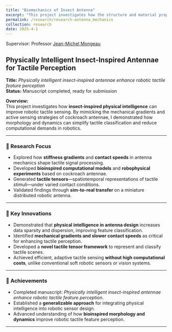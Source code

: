 ```yaml
---
title: "Biomechanics of Insect Antenna"
excerpt: "This project investigates how the structure and material properties of insect antenna shape tactile sensing. Through **experiments, Micro-CT imaging, 3D reconstruction, and finite element modeling**, I showed that the antenna flagellum functions as a kinematic chain system with regional specializations that enhance flexibility and prevent buckling. These findings provide a mechanistic framework linking antenna mechanics to proprioceptive strain sensing.<br/><img src='/images/antenna_mechanics.jpg' width='80%'>"
permalink: /research/research-antenna_mechanics
collection: research
date: 2025-4-1
---
```

Supervisor: Professor [Jean-Michel Mongeau](https://sites.psu.edu/mongeau/PIbio/) 

## Physically Intelligent Insect-Inspired Antennae for Tactile Perception  

**Title:** *Physically intelligent insect-inspired antennae enhance robotic tactile feature perception*  
**Status:** Manuscript completed, ready for submission  

**Overview:**  
This project investigates how **insect-inspired physical intelligence** can improve robotic tactile sensing. By mimicking the mechanical gradients and active sensing strategies of cockroach antennae, I demonstrated how morphology and dynamics can simplify tactile classification and reduce computational demands in robotics.  

---

### 🔹 Research Focus
- Explored how **stiffness gradients** and **contact speeds** in antenna mechanics shape tactile signal processing.  
- Developed **bioinspired computational models** and **robophysical experiments** based on cockroach antennae.  
- Generated **tactile tensors**—spatiotemporal representations of tactile stimuli—under varied contact conditions.  
- Validated findings through **sim-to-real transfer** on a miniature distributed robotic antenna.  

---

### 🔹 Key Innovations
- Demonstrated that **physical intelligence in antenna design** increases data sparsity and dispersion, improving feature classification.  
- Identified **mechanical gradients and slower contact speeds** as critical for enhancing tactile perception.  
- Developed a **novel tactile tensor framework** to represent and classify tactile scenes.  
- Achieved efficient, adaptive tactile sensing **without high computational costs**, unlike conventional soft robotic sensors or vision systems.  

---

### 🔹 Achievements
- Completed manuscript: *Physically intelligent insect-inspired antennae enhance robotic tactile feature perception*.  
- Established a **generalizable approach** for integrating physical intelligence into robotic sensor design.  
- Advanced understanding of how **bioinspired morphology and dynamics** improve robotic tactile feature perception.  

---
